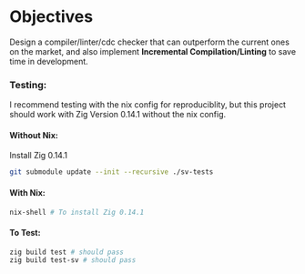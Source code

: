 # Objectives

Design a compiler/linter/cdc checker that can outperform the current ones on the market, and also implement **Incremental Compilation/Linting** to save time in development.

### Testing:

I recommend testing with the nix config for reproduciblity, but this project should work with Zig Version 0.14.1 without the nix config.

#### Without Nix:
Install Zig 0.14.1
```bash
git submodule update --init --recursive ./sv-tests
```

#### With Nix:
```bash
nix-shell # To install Zig 0.14.1
```

#### To Test:
```bash
zig build test # should pass
zig build test-sv # should pass
```
